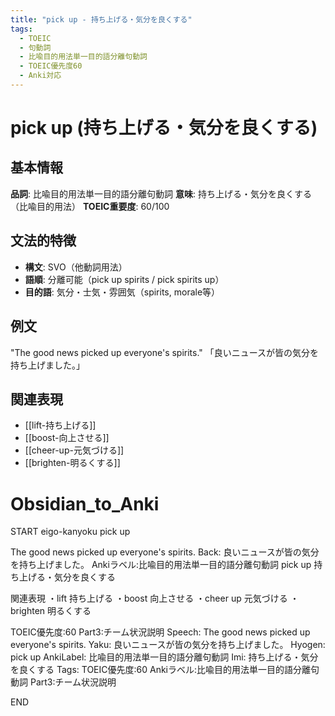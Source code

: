 ```yaml
---
title: "pick up - 持ち上げる・気分を良くする"
tags:
  - TOEIC
  - 句動詞
  - 比喩目的用法単一目的語分離句動詞
  - TOEIC優先度60
  - Anki対応
---
```


# pick up (持ち上げる・気分を良くする)

## 基本情報
**品詞**: 比喩目的用法単一目的語分離句動詞
**意味**: 持ち上げる・気分を良くする（比喩目的用法）
**TOEIC重要度**: 60/100

## 文法的特徴
- **構文**: SVO（他動詞用法）
- **語順**: 分離可能（pick up spirits / pick spirits up）
- **目的語**: 気分・士気・雰囲気（spirits, morale等）

## 例文
"The good news picked up everyone's spirits."
「良いニュースが皆の気分を持ち上げました。」

## 関連表現
- [[lift-持ち上げる]]
- [[boost-向上させる]]
- [[cheer-up-元気づける]]
- [[brighten-明るくする]]

# Obsidian_to_Anki
START
eigo-kanyoku
pick up

The good news picked up everyone's spirits.
Back: 
良いニュースが皆の気分を持ち上げました。
Ankiラベル:比喩目的用法単一目的語分離句動詞
pick up
持ち上げる・気分を良くする

関連表現
・lift 持ち上げる
・boost 向上させる
・cheer up 元気づける
・brighten 明るくする

TOEIC優先度:60
Part3:チーム状況説明
Speech: The good news picked up everyone's spirits.
Yaku: 良いニュースが皆の気分を持ち上げました。
Hyogen: pick up
AnkiLabel: 比喩目的用法単一目的語分離句動詞
Imi: 持ち上げる・気分を良くする
Tags: TOEIC優先度:60 Ankiラベル:比喩目的用法単一目的語分離句動詞 Part3:チーム状況説明
<!--ID: 1753022730230-->
END 